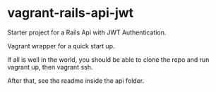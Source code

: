 # vagrant-rails-api-jwt
Starter project for a Rails Api with JWT Authentication. 

Vagrant wrapper for a quick start up.

If all is well in the world, you should be able to clone the repo and run vagrant up, then vagrant ssh.

After that, see the readme inside the api folder.
